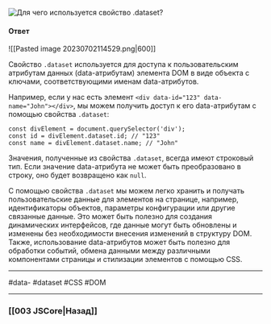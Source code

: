 ![Для чего используется свойство `.dataset`?](https://youtu.be/3NGkctg4lsE?t=680)

#### Ответ

![[Pasted image 20230702114529.png|600]]

Свойство `.dataset` используется для доступа к пользовательским атрибутам данных (data-атрибутам) элемента DOM в виде объекта с ключами, соответствующими именам data-атрибутов.

Например, если у нас есть элемент `<div data-id="123" data-name="John"></div>`, мы можем получить доступ к его data-атрибутам с помощью свойства `.dataset`:

```
const divElement = document.querySelector('div');
const id = divElement.dataset.id; // "123"
const name = divElement.dataset.name; // "John"
```

Значения, полученные из свойства `.dataset`, всегда имеют строковый тип. Если значение data-атрибута не может быть преобразовано в строку, оно будет возвращено как `null`.

С помощью свойства `.dataset` мы можем легко хранить и получать пользовательские данные для элементов на странице, например, идентификаторы объектов, параметры конфигурации или другие связанные данные. Это может быть полезно для создания динамических интерфейсов, где данные могут быть обновлены и изменены без необходимости внесения изменений в структуру DOM. Также, использование data-атрибутов может быть полезно для обработки событий, обмена данными между различными компонентами страницы и стилизации элементов с помощью CSS.

___
#data- #dataset #CSS #DOM

___

### [[003 JSCore|Назад]]